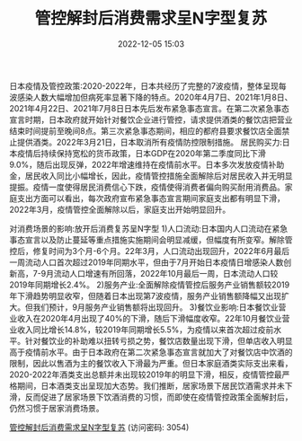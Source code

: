 ﻿---
title: 管控解封后消费需求呈N字型复苏
date: 2022-12-05 15:03
categories: 疫情对日本食品饮料行业影响分析
tags:
- 平安证券
- 疫情
- 食品饮料行业
- 解封
updated: 1970-01-01 08:00:00
---

日本疫情及管控政策:2020-2022年，日本共经历了完整的7波疫情，整体呈现每波感染人数大幅增加但病死率显著下降的特点。2020年4月7日、2021年1月8日、2021年4月22日、2021年7月8日日本先后发布紧急事态宣言。在第二次紧急事态宣言时期，日本政府就开始针对餐饮企业进行管控，请求提供酒类的餐饮店把营业结束时间提前至晚间8点。第三次紧急事态期间，相应的都府县要求餐饮店全面禁止提供酒类。2022年3月21日，日本取消所有疫情防控限制措施。
居民购买力:日本疫情后持续保持宽松的货币政策，日本GDP在2020年第二季度同比下滑9.0%，随后出现反弹，2022年增速维持在疫情前水平。日本多次发放疫情补助金，居民收入同比小幅增长，因此，疫情管控措施全面解除后对居民收入并无明显提振。疫情一度使得居民消费信心下跌，疫情使得消费者偏向购买耐用消费品。家庭支出方面可以看出，每次政府宣布紧急事态宣言期间家庭支出都有明显下滑，2022年3月，疫情管控全面解除以后，家庭支出开始明显回升。
<!-- more -->
对消费场景的影响:放开后消费复苏呈N字型
1)人口流动:日本国内人口流动在紧急事态宣言以及防止蔓延等重点措施实施期间会明显减缓，但幅度有所变窄。解除管控后，修复时间为3个月-6个月。22年3月，人口流动出现回升，2022年6月最后一周流动人口首次超过2019年同期水平，但由于7月开始日本疫情日增感染人数创新高，7-9月流动人口增速有所回落，2022年10月最后一周，日本流动人口较2019年同期增长2.4%。
2)服务产业:全面解除疫情管控后服务产业销售额较2019年下滑趋势明显收窄，但随着日本出现第7波疫情，服务产业销售额降幅又出现扩大。但我们预计，9月服务产业销售额将出现回升。
3)餐饮业影响:日本餐饮业营业收入在2020年4月出现了40%的下滑，随后下滑幅度收窄。22年10月餐饮业营业收入同比增长14.8%，较2019年同期增长5.5%，为疫情以来首次超过疫前水平。针对餐饮业的补助难以扭转亏损之势，餐饮店数量出现下滑，但单店收入明显高于疫情前水平。由于日本政府在第二次紧急事态宣言就加大了对餐饮店中饮酒的限制，因此以售酒为主的餐饮收入下滑最为严重。但日本家庭酒类实际支出来看，2020-2022年酒类支出总额并未出现较2019年的明显下滑，相反，疫情管控最严格期间，日本酒类支出呈现加大态势。我们推断，居家场景下居民饮酒需求并未下滑，反而促进了居家场景下饮酒消费的习惯，而即使在疫情管控政策全面解封后，仍然习惯于居家消费场景。

[管控解封后消费需求呈N字型复苏](https://url12.ctfile.com/f/3948612-740522741-20eec9?p=3054)
(访问密码: 3054)

